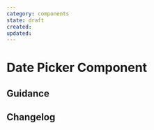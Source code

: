 ```yaml
---
category: components
state: draft
created: 
updated: 
---
```


# Date Picker Component

## Guidance

## Changelog
